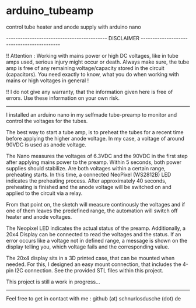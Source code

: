 # arduino_tubeamp
control tube heater and anode supply with arduino nano

------------------------------------------- DISCLAIMER -------------------------------------------

!! Attention : Working with mains power or high DC voltages, like in tube amps used,
serious injury might occur or death. Always make sure, the tube amp is free of any
remaining voltage/capacity stored in the circuit (capacitors). You need exactly to know,
what you do when working with mains or high voltages in general !

!! I do not give any warranty, that the information given here is free of errors.
Use these information on your own risk. 

--------------------------------------------------------------------------------------------------

I installed an arduino nano in my selfmade tube-preamp to monitor and control the voltages for 
the tubes.

The best way to start a tube amp, is to preheat the tubes for a recent time before applying the
higher anode voltage. In my case, a voltage of around 90VDC is used as anode voltage.

The Nano measures the voltages of 6.3VDC and the 90VDC in the first step after applying mains
power to the preamp. Within 5 seconds, both power supplies should stabilize. Are both voltages within
a certain range, preheating starts. In this time, a connected NeoPixel (WS2812B) LED indicates the
preheating process. After approximately 40 seconds, preheating is finished and the anode voltage
will be switched on and applied to the circuit via a relay.

From that point on, the sketch will measure continously the voltages and if one of them leaves
the predefined range, the automation will switch off heater and anode voltages.

The Neopixel LED indicates the actual status of the preamp. Additionally, a 20x4 Display can be 
connected to read the voltages and the status. If an error occurs like a voltage not in defined range,
a message is shown on the display telling you, which voltage fails and the corresponding value.

The 20x4 display sits in a 3D printed case, that can be mounted when needed. For this, I designed
an easy mount connection, that includes the 4-pin I2C connection. See the provided STL files within this
project.

This project is still a work in progress...

----------------------------------------------------------------------------------------------------

Feel free to get in contact with me : github (at) schnurlosdusche (dot) de

